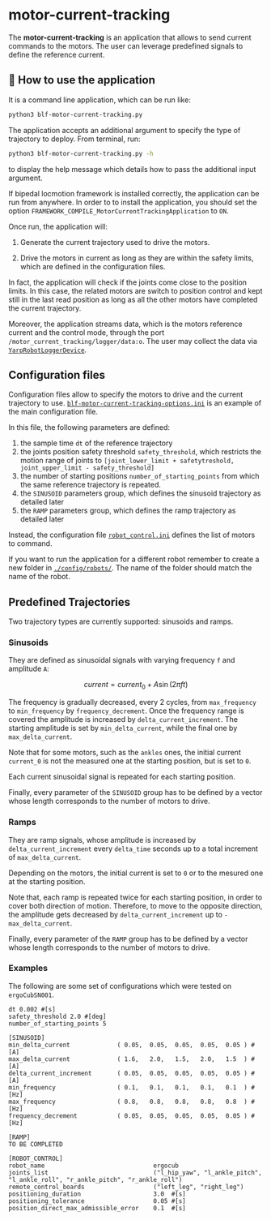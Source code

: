 # motor-current-tracking
The **motor-current-tracking** is an application that allows to send current commands
to the motors. The user can leverage predefined signals to define the reference current.

## 🏃 How to use the application
It is a command line application, which can be run like:

```sh 
python3 blf-motor-current-tracking.py
```

The application accepts an additional argument to specify the type of trajectory to deploy.
From terminal, run:

```sh 
python3 blf-motor-current-tracking.py -h
```

to display the help message which details how to pass the additional input argument.

If bipedal locmotion framework is installed correctly, the application can be run from anywhere. In order to 
to install the application, you should set the option `FRAMEWORK_COMPILE_MotorCurrentTrackingApplication` to `ON`.

Once run, the application will:

1. Generate the current trajectory used to drive the motors.

2. Drive the motors in current as long as they are within the safety limits, which are defined in the configuration files.

In fact, the application will check if the joints come close to the position limits. In this case, the related motors are switch to position control
and kept still in the last read position as long as all the other motors have completed the current trajectory. 

Moreover, the application streams data, which is the motors reference current and the control mode, through the port
`/motor_current_tracking/logger/data:o`. The user may collect the data via [`YarpRobotLoggerDevice`](../../devices/YarpRobotLoggerDevice).

## Configuration files
Configuration files allow to specify the motors to drive and the current trajectory to use. 
[`blf-motor-current-tracking-options.ini`](./config/robots/ergoCubSN001/blf-motor-current-tracking-options.ini) is an example of the main configuration file.

In this file, the following parameters are defined:

1. the sample time `dt` of the reference trajectory
2. the joints position safety threshold `safety_threshold`, which restricts the motion range of joints to `[joint_lower_limit + safetytreshold, joint_upper_limit - safety_threshold]`
3. the number of starting positions `number_of_starting_points` from which the same reference trajectory is repeated.
4. the `SINUSOID` parameters group, which defines the sinusoid trajectory as detailed later
5. the `RAMP` parameters group, which defines the ramp trajectory as detailed later

Instead, the configuration file [`robot_control.ini`](./config/robots/ergoCubSN001/blf_motor_current_tracking/robot_control.ini) defines the list of motors to command.

If you want to run the application for a different robot remember to create a new folder in
[`./config/robots/`](./config/robots). The name of the folder should match the name of the robot.

## Predefined Trajectories
Two trajectory types are currently supported: sinusoids and ramps.

### Sinusoids

They are defined as sinusoidal signals with varying frequency `f` and amplitude `A`:

```math

current = current_0 + A \sin (2 \pi f t)

```

The frequency is gradually decreased, every 2 cycles, from `max_frequency` to `min_frequency` by `frequency_decrement`.
Once the frequency range is covered the amplitude is increased by `delta_current_increment`. 
The starting amplitude is set by `min_delta_current`, while the final one by `max_delta_current`.

Note that for some motors, such as the `ankles` ones, the initial current `current_0` is not the measured one 
at the starting position, but is set to `0`.

Each current sinusoidal signal is repeated for each starting position.

Finally, every parameter of the `SINUSOID` group has to be defined by a vector whose length corresponds to the number
of motors to drive.


### Ramps

They are ramp signals, whose amplitude is increased by `delta_current_increment` every `delta_time` seconds 
up to a total increment of `max_delta_current`.

Depending on the motors, the initial current is set to `0` or to the mesured one at the starting position.

Note that, each ramp is repeated twice for each starting position, in order to cover both direction of motion. 
Therefore, to move to the opposite direction, the amplitude gets decreased by `delta_current_increment` up to `-max_delta_current`. 

Finally, every parameter of the `RAMP` group has to be defined by a vector whose length corresponds to the number
of motors to drive.

### Examples

The following are some set of configurations which were tested on `ergoCubSN001`.

```
dt 0.002 #[s]
safety_threshold 2.0 #[deg]
number_of_starting_points 5

[SINUSOID]
min_delta_current             ( 0.05,  0.05,  0.05,  0.05,  0.05 ) #[A]
max_delta_current             ( 1.6,   2.0,   1.5,   2.0,   1.5  ) #[A]
delta_current_increment       ( 0.05,  0.05,  0.05,  0.05,  0.05 ) #[A]
min_frequency                 ( 0.1,   0.1,   0.1,   0.1,   0.1  ) #[Hz]
max_frequency                 ( 0.8,   0.8,   0.8,   0.8,   0.8  ) #[Hz]
frequency_decrement           ( 0.05,  0.05,  0.05,  0.05,  0.05 ) #[Hz]

[RAMP]
TO BE COMPLETED

[ROBOT_CONTROL]
robot_name                              ergocub
joints_list                             ("l_hip_yaw", "l_ankle_pitch", "l_ankle_roll", "r_ankle_pitch", "r_ankle_roll")
remote_control_boards                   ("left_leg", "right_leg")
positioning_duration                    3.0  #[s]
positioning_tolerance                   0.05 #[s]
position_direct_max_admissible_error    0.1  #[s]
```

